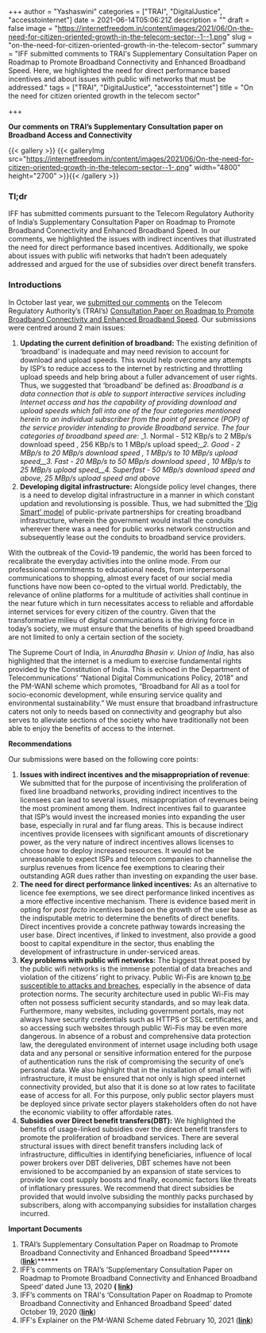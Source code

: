 +++
author = "Yashaswini"
categories = ["TRAI", "DigitalJustice", "accesstointernet"]
date = 2021-06-14T05:06:21Z
description = ""
draft = false
image = "https://internetfreedom.in/content/images/2021/06/On-the-need-for-citizen-oriented-growth-in-the-telecom-sector--1--1.png"
slug = "on-the-need-for-citizen-oriented-growth-in-the-telecom-sector"
summary = "IFF submitted comments to TRAI's Supplementary Consultation Paper on Roadmap to Promote Broadband Connectivity and Enhanced Broadband Speed. Here, we highlighted the need for direct performance based incentives and about issues with public wifi networks that must be addressed."
tags = ["TRAI", "DigitalJustice", "accesstointernet"]
title = "On the need for citizen oriented growth in the telecom sector"

+++


**Our comments on TRAI’s Supplementary Consultation paper on Broadband Access and Connectivity**

>>>> <form><script src="https://checkout.razorpay.com/v1/payment-button.js" data-payment_button_id="pl_HLkgeWGQLMuddp" async> </script> </form>

{{< gallery >}}
{{< galleryImg  src="https://internetfreedom.in/content/images/2021/06/On-the-need-for-citizen-oriented-growth-in-the-telecom-sector--1-.png" width="4800" height="2700" >}}{{< /gallery >}}

### Tl;dr

IFF has submitted comments pursuant to the Telecom Regulatory Authority of India’s  Supplementary Consultation Paper on Roadmap to Promote Broadband Connectivity and Enhanced Broadband Speed. In our comments, we highlighted the issues with indirect incentives that illustrated the need for direct performance based incentives. Additionally, we spoke about issues with public wifi networks that hadn’t been adequately addressed and argued for the use of subsidies over direct benefit transfers.

### Introductions

In October last year, we [submitted our comments](https://internetfreedom.in/read-iffs-comments-on-trais-consultation-paper-on-broadband-access-and-connectivity/) on the Telecom Regulatory Authority’s (TRAI’s) [Consultation Paper on Roadmap to Promote Broadband Connectivity and Enhanced Broadband Speed](https://trai.gov.in/consultation-paper-roadmap-promote-broadband-connectivity-and-enhanced-broadband-speed). Our submissions were centred around 2 main issues:

1. **Updating the current definition of broadband:** The existing definition of ‘broadband’ is inadequate and may need revision to account for download and upload speeds. This would help overcome any attempts by ISP’s to reduce access to the internet by restricting and throttling upload speeds and help bring about a fuller advancement of user rights. Thus, we suggested that ‘broadband’ be defined as: _Broadband is a data connection that is able to support interactive services including Internet access and has the capability of providing download and upload speeds which fall into one of the four categories mentioned herein to an individual subscriber from the point of presence (POP) of the service provider intending to provide Broadband service. The four categories of broadband speed are:_ _1. Normal - 512 KBp/s to 2 MBp/s download speed , 256 KBp/s to 1 MBp/s upload speed;__2.  Good - 2 MBp/s to 20 MBp/s download speed , 1 MBp/s to 10 MBp/s upload speed__3. Fast - 20 MBp/s to 50 MBp/s download speed , 10 MBp/s to 25 MBp/s upload speed__4. Superfast - 50 MBp/s download speed and above, 25 MBp/s upload speed and above_
2. **Developing digital infrastructure:** Alongside policy level changes, there is a need to develop digital infrastructure in a manner in which constant updation and revolutionsing is possible. Thus, we had submitted the [‘Dig Smart' model](https://www.ncbroadband.gov/community-broadband-playbook/nc-broadband-playbook-dig-once-policy-best-practices/open) of public-private partnerships for creating broadband infrastructure, wherein the government would install the conduits wherever there was a need for public works network construction and subsequently lease out the conduits to broadband service providers.

With the outbreak of the Covid-19 pandemic, the world has been forced to recalibrate the everyday activities into the online mode. From our professional commitments to educational needs, from interpersonal communications to shopping, almost every facet of our social media functions have now been co-opted to the virtual world. Predictably, the relevance of online platforms for a multitude of activities shall continue in the near future which in turn necessitates access to reliable and affordable internet services for every citizen of the country. Given that the transformative milieu of digital communications is the driving force in today’s society, we must ensure that the benefits of high speed broadband are not limited to only a certain section of the society.

The Supreme Court of India, in _Anuradha Bhasin v. Union of India_, has also highlighted that the internet is a medium to exercise fundamental rights provided by the Constitution of India. This is echoed in the Department of Telecommunications’ “National Digital Communications Policy, 2018” and the PM-WANI scheme which promotes, “Broadband for All as a tool for socio-economic development, while ensuring service quality and environmental sustainability.” We must ensure that broadband infrastructure caters not only to needs based on connectivity and geography but also serves to alleviate sections of the society who have traditionally not been able to enjoy the benefits of access to the internet.

**Recommendations**

Our submissions were based on the following core points:

1. **Issues with indirect incentives and the misappropriation of revenue**: We submitted that for the purpose of incentivising the proliferation of fixed line broadband networks, providing indirect incentives to the licensees can lead to several issues, misappropriation of revenues being the most prominent among them. Indirect incentives fail to guarantee that ISP’s would invest the increased monies into expanding the user base, especially in rural and far flung areas. This is because indirect incentives provide licensees with significant amounts of discretionary power, as the very nature of indirect incentives allows licenses to choose how to deploy increased resources. It would not be unreasonable to expect ISPs and telecom companies to channelise the surplus revenues from licence fee exemptions to clearing their outstanding AGR dues rather than investing on expanding the user base. 
2. **The need for direct performance linked incentives:** As an alternative to licence fee exemptions, we see direct performance linked incentives as a more effective incentive mechanism. There is evidence based merit in opting for _post facto_ incentives based on the growth of the user base as the indisputable metric to determine the benefits of direct benefits. Direct incentives provide a concrete pathway towards increasing the user base. Direct incentives, if linked to investment, also provide a good boost to capital expenditure in the sector, thus enabling the development of infrastructure in under-serviced areas.
3. **Key problems with public wifi networks:** The biggest threat posed by the public wifi networks is the immense potential of data breaches and violation of the citizens’ right to privacy. Public Wi-Fis are known [to be susceptible to attacks and breaches](https://us.norton.com/internetsecurity-wifi-public-wi-fi-security-101-what-makes-public-wi-fi-vulnerable-to-attack-and-how-to-stay-safe.html), especially in the absence of data protection norms. The security architecture used in public Wi-Fis may often not possess sufficient security standards, and so may leak data. Furthermore, many websites, including government portals, may not always have security credentials such as HTTPS or SSL certificates, and so accessing such websites through public Wi-Fis may be even more dangerous. In absence of a robust and comprehensive data protection law, the deregulated environment of internet usage including both usage data and any personal or sensitive information entered for the purpose of authentication runs the risk of compromising the security of one’s personal data. We also highlight that in the installation of small cell wifi infrastructure, it must be ensured that not only is high speed internet connectivity provided, but also that it is done so at low rates to facilitate ease of access for all. For this purpose, only public sector players must be deployed since private sector players stakeholders often do not have the economic viability to offer affordable rates. 
4. **Subsidies over Direct benefit transfers(DBT):** We highlighted the benefits of usage-linked subsidies over the direct benefit transfers to promote the proliferation of broadband services. There are several structural issues with direct benefit transfers including lack of infrastructure, difficulties in identifying beneficiaries, influence of local power brokers over DBT deliveries, DBT schemes have not been envisioned to be accompanied by an expansion of state services to provide low cost supply boosts and finally, economic factors like threats of inflationary pressures. We recommend that direct subsidies be provided that would involve subsiding the monthly packs purchased by subscribers, along with accompanying subsidies for installation charges incurred. 

**Important Documents**

1. TRAI’s Supplementary Consultation Paper on Roadmap to Promote Broadband Connectivity and Enhanced Broadband Speed******(**[**link**](https://www.trai.gov.in/sites/default/files/CP_19052021.pdf)**)******
2. IFF’s comments on TRAI’s ‘Supplementary Consultation Paper on Roadmap to Promote Broadband Connectivity and Enhanced Broadband Speed’ dated June 13, 2020 **( [link](https://drive.google.com/file/d/1AmNhXuX7fcT3oWg18DqTfD21Wh7culCq/view?usp=sharing))**
3. IFF’s comments on TRAI's ‘Consultation Paper on Roadmap to Promote Broadband Connectivity and Enhanced Broadband Speed’ dated October 19, 2020 ([**link**](https://drive.google.com/file/d/1WVmJ-qLjGwG8tYe0kpV1IsntgVj7wRmm/view?usp=sharing))
4. IFF's Explainer on the PM-WANI Scheme dated February 10, 2021  ([**link**](https://drive.google.com/file/d/1HTbt0Thc8abCMlA4dxKZ8c_iluDLFpjq/view?usp=sharing))

> > > <form><script src="https://cdn.razorpay.com/static/widget/subscription-button.js" data-subscription_button_id="pl_HLk5qU1K35hmPH" data-button_theme="brand-color" async> </script> </form>








